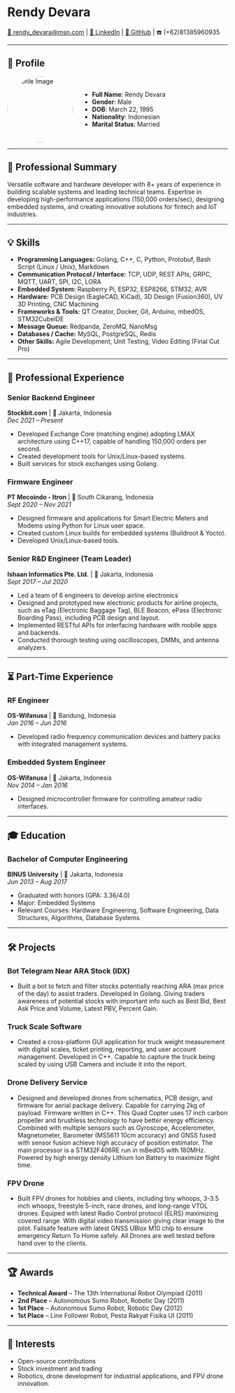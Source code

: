 # **Rendy Devara**  
[📧 rendy_devara@msn.com](mailto:rendy_devara@msn.com) | [🔗 LinkedIn](https://www.linkedin.com/in/rendy-devara-42bb861a2/) | [🐙 GitHub](https://github.com/devararendy) | ☎️ (+62)81385960935  

---

## **👤 Profile**  

<div style="display: flex; align-items: center; gap: 20px;">
    <img src="https://media.licdn.com/dms/image/v2/C5603AQFNc3dD7xReRg/profile-displayphoto-shrink_400_400/profile-displayphoto-shrink_400_400/0/1628176830013?e=1743033600&v=beta&t=Cbf2s5GM14o2WeYy5Cv9PuOMeshtJCv4_fDnyIfx99k" alt="Profile Image" width="150" style="border-radius: 50%;">
    <div>
        <ul>
            <li><b>Full Name</b>: Rendy Devara</li>
            <li><b>Gender</b>: Male</li>
            <li><b>DOB</b>: March 22, 1995</li>
            <li><b>Nationality</b>: Indonesian</li>
            <li><b>Marital Status</b>: Married</li>
        </ul>
    </div>
</div>

---

## **📝 Professional Summary**  
Versatile software and hardware developer with 8+ years of experience in building scalable systems and leading technical teams. Expertise in developing high-performance applications (150,000 orders/sec), designing embedded systems, and creating innovative solutions for fintech and IoT industries.

---

## **💡 Skills**  
- **Programming Languages:** Golang, C++, C, Python, Protobuf, Bash Script (Linux / Unix), Markdown
- **Communication Protocol / Interface:** TCP, UDP, REST APIs, GRPC, MQTT, UART, SPI, I2C, LORA
- **Embedded System:** Raspberry Pi, ESP32, ESP8266, STM32, AVR
- **Hardware:** PCB Design (EagleCAD, KiCad), 3D Design (Fusion360), UV 3D Printing, CNC Machining
- **Frameworks & Tools:** QT Creator, Docker, Git, Arduino, mbedOS, STM32CubeIDE
- **Message Queue:** Redpanda, ZeroMQ, NanoMsg
- **Databases / Cache:** MySQL, PostgreSQL, Redis
- **Other Skills:** Agile Development, Unit Testing, Video Editing (Final Cut Pro)

---

## **🏢 Professional Experience**  

### **Senior Backend Engineer**  
**Stockbit.com** | 📍 Jakarta, Indonesia  
*Dec 2021 – Present*  
- Developed Exchange Core (matching engine) adopting LMAX architecture using C++17, capable of handling 150,000 orders per second.  
- Created development tools for Unix/Linux-based systems.  
- Built services for stock exchanges using Golang.  

### **Firmware Engineer**  
**PT Mecoindo - Itron** | 📍 South Cikarang, Indonesia  
*Sept 2020 – Nov 2021*  
- Designed firmware and applications for Smart Electric Meters and Modems using Python for Linux user space.  
- Created custom Linux builds for embedded systems (Buildroot & Yocto).  
- Developed Unix/Linux-based tools.  

### **Senior R&D Engineer (Team Leader)**  
**Ishaan Informatics Pte. Ltd.** | 📍 Jakarta, Indonesia  
*Sept 2017 – Jul 2020*  
- Led a team of 6 engineers to develop airline electronics
- Designed and prototyped new electronic products for airline projects, such as eTag (Electronic Baggage Tag), BLE Beacon, ePass (Electronic Boarding Pass), including PCB design and layout.  
- Implemented RESTful APIs for interfacing hardware with mobile apps and backends.  
- Conducted thorough testing using oscilloscopes, DMMs, and antenna analyzers.  

---

## **⏳ Part-Time Experience**  

### **RF Engineer**  
**OS-Wifanusa** | 📍 Bandung, Indonesia  
*Jan 2016 – Jun 2016*  
- Developed radio frequency communication devices and battery packs with integrated management systems.  

### **Embedded System Engineer**  
**OS-Wifanusa** | 📍 Jakarta, Indonesia  
*Nov 2014 – Jan 2016*  
- Designed microcontroller firmware for controlling amateur radio interfaces.  

---

## **🎓 Education**  

### **Bachelor of Computer Engineering**  
**BINUS University** | 📍 Jakarta, Indonesia  
*Jun 2013 – Aug 2017*  
- Graduated with honors (GPA: 3.36/4.0)  
- Major: Embedded Systems  
- Relevant Courses: Hardware Engineering, Software Engineering, Data Structures, Algorithms, Database Systems  

---

## **🛠️ Projects**  

### **Bot Telegram Near ARA Stock (IDX)**  
- Built a bot to fetch and filter stocks potentially reaching ARA (max price of the day) to assist traders. Developed in Golang. Giving traders awareness of potential stocks with important info such as Best Bid, Best Ask Price and Volume, Latest PBV, Percent Gain. 

### **Truck Scale Software**  
- Created a cross-platform GUI application for truck weight measurement with digital scales, ticket printing, reporting, and user account management. Developed in C++. Capable to capture the truck being scaled by using USB Camera and include it into the report. 

### **Drone Delivery Service**  
- Designed and developed drones from schematics, PCB design, and firmware for aerial package delivery. Capable for carrying 2kg of payload. Firmware written in C++. This Quad Copter uses 17 inch carbon propeller and brushless technology to have better energy efficiency. Combined with multiple sensors such as Gyroscope, Accelerometer, Magnetometer, Barometer (MS5611 10cm accuracy) and GNSS fused with sensor fusion achieve high accuracy of position estimator. The main processor is a STM32F406RE run in mBedOS with 180MHz. Powered by high energy density Lithium Ion Battery to maximize flight time.

### **FPV Drone**  
- Built FPV drones for hobbies and clients, including tiny whoops, 3-3.5 inch whoops, freestyle 5-inch, race drones, and long-range VTOL drones. Equiped with latest Radio Control protocol (ELRS) maximizing covered range. With digital video transmission giving clear image to the pilot. Failsafe feature with latest GNSS UBlox M10 chip to ensure emergency Return To Home safely. All Drones are well tested before hand over to the clients.

---

## **🏆 Awards**  
- **Technical Award** – The 13th International Robot Olympiad (2011)  
- **2nd Place** – Autonomous Sumo Robot, Robotic Day (2011)  
- **1st Place** – Autonomous Sumo Robot, Robotic Day (2012)  
- **1st Place** – Line Follower Robot, Pesta Rakyat Fisika UI (2011)  

---

## **🎨 Interests**  
- Open-source contributions  
- Stock investment and trading  
- Robotics, drone development for industrial applications, and FPV drone innovation.  

